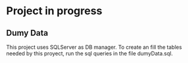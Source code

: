 # Project in progress


## Dumy Data

This project uses SQLServer as DB manager. To create an fill the tables needed by this proyect, run the sql queries in the file dumyData.sql.